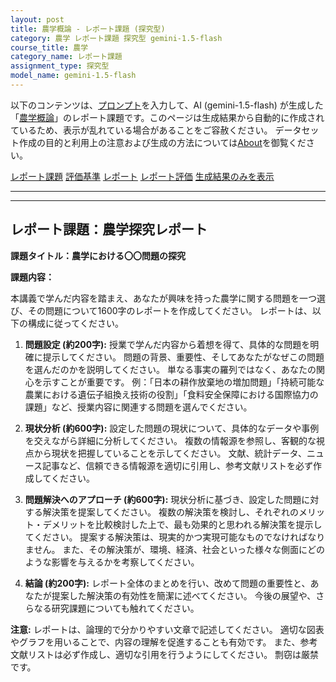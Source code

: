 ```yaml
---
layout: post
title: 農学概論 - レポート課題 (探究型)
category: 農学 レポート課題 探究型 gemini-1.5-flash
course_title: 農学
category_name: レポート課題
assignment_type: 探究型
model_name: gemini-1.5-flash
---
```


以下のコンテンツは、[プロンプト](https://github.com/takedatoshiyuki/synthetic_assignments/tree/main/generated/農学/gemini-1.5-flash/prompt_レポート課題-探究型.md)を入力して、AI (gemini-1.5-flash) が生成した「[農学概論](/contents/農学/)」のレポート課題です。このページは生成結果から自動的に作成されているため、表示が乱れている場合があることをご容赦ください。
データセット作成の目的と利用上の注意および生成の方法については[About](/About)を御覧ください。

[レポート課題](../レポート課題-探究型)
[評価基準](../評価基準-探究型)
[レポート](../レポート-探究型)
[レポート評価](../レポート評価-探究型)
[生成結果のみを表示](https://github.com/takedatoshiyuki/synthetic_assignments/tree/main/generated/農学/gemini-1.5-flash/レポート課題-探究型.md)
  

***
***
  
## レポート課題：農学探究レポート

**課題タイトル：農学における〇〇問題の探究**

**課題内容：**

本講義で学んだ内容を踏まえ、あなたが興味を持った農学に関する問題を一つ選び、その問題について1600字のレポートを作成してください。  レポートは、以下の構成に従ってください。

1. **問題設定 (約200字):**  授業で学んだ内容から着想を得て、具体的な問題を明確に提示してください。  問題の背景、重要性、そしてあなたがなぜこの問題を選んだのかを説明してください。  単なる事実の羅列ではなく、あなたの関心を示すことが重要です。  例：「日本の耕作放棄地の増加問題」「持続可能な農業における遺伝子組換え技術の役割」「食料安全保障における国際協力の課題」など、授業内容に関連する問題を選んでください。

2. **現状分析 (約600字):**  設定した問題の現状について、具体的なデータや事例を交えながら詳細に分析してください。  複数の情報源を参照し、客観的な視点から現状を把握していることを示してください。  文献、統計データ、ニュース記事など、信頼できる情報源を適切に引用し、参考文献リストを必ず作成してください。

3. **問題解決へのアプローチ (約600字):**  現状分析に基づき、設定した問題に対する解決策を提案してください。  複数の解決策を検討し、それぞれのメリット・デメリットを比較検討した上で、最も効果的と思われる解決策を提示してください。  提案する解決策は、現実的かつ実現可能なものでなければなりません。  また、その解決策が、環境、経済、社会といった様々な側面にどのような影響を与えるかを考察してください。

4. **結論 (約200字):**  レポート全体のまとめを行い、改めて問題の重要性と、あなたが提案した解決策の有効性を簡潔に述べてください。  今後の展望や、さらなる研究課題についても触れてください。


**注意:**  レポートは、論理的で分かりやすい文章で記述してください。  適切な図表やグラフを用いることで、内容の理解を促進することも有効です。  また、参考文献リストは必ず作成し、適切な引用を行うようにしてください。  剽窃は厳禁です。
